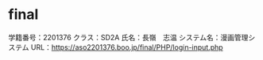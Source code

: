 # final
学籍番号：2201376
クラス：SD2A
氏名：長嶺　志温
システム名：漫画管理システム
URL：https://aso2201376.boo.jp/final/PHP/login-input.php

